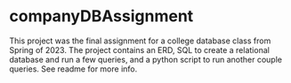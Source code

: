 # companyDBAssignment
This project was the final assignment for a college database class from Spring of 2023. The project contains an ERD, SQL to create a relational database and run a few queries, and a python script to run another couple queries. See readme for more info.
